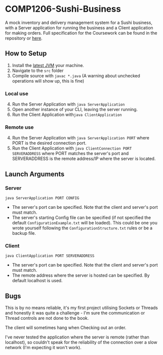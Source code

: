 
# COMP1206-Sushi-Business
A mock inventory and delivery management system for a Sushi business, with a Server application for running the business and a Client application for making orders. 
Full specification for the Coursework can be found in the repository or [here](https://secure.ecs.soton.ac.uk/notes/comp1206/cw2-2018.html).

## How to Setup
1. Install the [latest JVM](https://java.com/en/download/) your machine.
2. Navigate to the `src` folder
3. Compile source with `javac *.java` (A warning about unchecked operations will show up, this is fine)
### Local use
4. Run the Server Application with `java ServerApplication`
5. Open another instance of your CLI, leaving the server running.
6. Run the Client Application with`java ClientApplication`
### Remote use
4. Run the Server Application with `java ServerApplication PORT` where PORT is the desired connection port.
5. Run the Client Application with `java ClientConnection PORT SERVERADDRESS` where PORT matches the server's port and SERVERADDRESS is the remote address/IP where the server is located.

## Launch Arguments

### Server
`java ServerApplication PORT CONFIG`
* The server's port can be specified. Note that the client and server's port must match.
* The server's starting Config file can be specified (if not specified the default `ConfigurationExample.txt` will be loaded). This could be one you wrote yourself following the `ConfigurationStructure.txt` rules or be a backup file.

### Client
`java ClientApplication PORT SERVERADDRESS`
* The server's port can be specified. Note that the client and server's port must match.
* The remote address where the server is hosted can be specified. By default localhost is used.

## Bugs

This is by no means reliable, it's my first project utilising Sockets or Threads and honestly it was quite a challenge - I'm sure the communication or Thread controls are not done to the book. 

The client will sometimes hang when Checking out an order. 

I've never tested the application where the server is remote (rather than localhost), so couldn't speak for the reliability of the connection over a slow network (I'm expecting it won't work).
